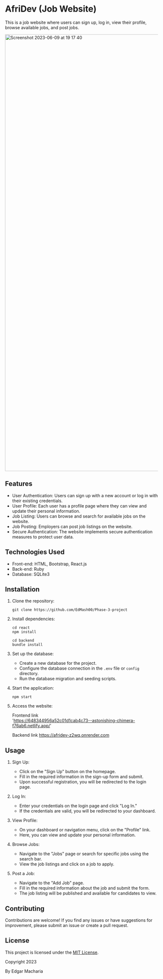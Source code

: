 #  AfriDev (Job Website)

This is a job website where users can sign up, log in, view their profile, browse available jobs, and post jobs.


<img width="1439" alt="Screenshot 2023-06-09 at 19 17 40" src="https://github.com/EdMash00/Phase-3-project/assets/126578269/ebe7f41b-d96a-408f-84e8-414d8d2f369e">















## Features

- User Authentication: Users can sign up with a new account or log in with their existing credentials.
- User Profile: Each user has a profile page where they can view and update their personal information.
- Job Listing: Users can browse and search for available jobs on the website.
- Job Posting: Employers can post job listings on the website.
- Secure Authentication: The website implements secure authentication measures to protect user data.



## Technologies Used

- Front-end: HTML, Bootstrap, React.js
- Back-end: Ruby
- Database: SQLite3



## Installation

1. Clone the repository:

   ```
   git clone https://github.com/EdMash00/Phase-3-project
   ```

2. Install dependencies:

   ```
   cd react
   npm install

   cd backend
   bundle install
   ```

3. Set up the database:

   - Create a new database for the project.
   - Configure the database connection in the `.env` file or `config` directory.
   - Run the database migration and seeding scripts.

4. Start the application:

   ```
   npm start
   ```

5. Access the website:

   Frontend link  
    'https://648344956a52c01d1cab4c73--astonishing-chimera-f76ab6.netlify.app/'

    Backend link
    https://afridev-z2wq.onrender.com





## Usage

1. Sign Up:
   - Click on the "Sign Up" button on the homepage.
   - Fill in the required information in the sign-up form and submit.
   - Upon successful registration, you will be redirected to the login page.

2. Log In:
   - Enter your credentials on the login page and click "Log In."
   - If the credentials are valid, you will be redirected to your dashboard.

3. View Profile:
   - On your dashboard or navigation menu, click on the "Profile" link.
   - Here, you can view and update your personal information.

4. Browse Jobs:
   - Navigate to the "Jobs" page or search for specific jobs using the search bar.
   - View the job listings and click on a job to apply.

5. Post a Job:
   - Navigate to the "Add Job" page.
   - Fill in the required information about the job and submit the form.
   - The job listing will be published and available for candidates to view.




## Contributing

Contributions are welcome! If you find any issues or have suggestions for improvement, please submit an issue or create a pull request.




## License

This project is licensed under the [MIT License](LICENSE).

Copyright 2023 

By Edgar Macharia




